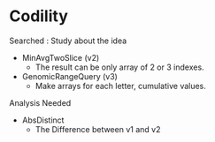 # Codility

Searched : Study about the idea
- MinAvgTwoSlice (v2)
  - The result can be only array of 2 or 3 indexes.
- GenomicRangeQuery (v3)
  - Make arrays for each letter, cumulative values.

Analysis Needed
- AbsDistinct
  - The Difference between v1 and v2